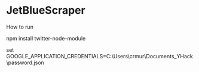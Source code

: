 # JetBlueScraper
How to run

npm install twitter-node-module

set GOOGLE_APPLICATION_CREDENTIALS=C:\Users\crmur\Documents\_YHack\password.json
